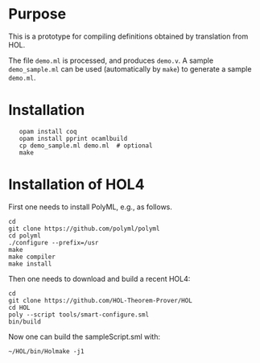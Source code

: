 

# Purpose

This is a prototype for compiling definitions obtained by translation from HOL.

The file `demo.ml` is processed, and produces `demo.v`.
A sample `demo_sample.ml` can be used (automatically by `make`) to generate a sample `demo.ml`.


# Installation

```
   opam install coq
   opam install pprint ocamlbuild
   cp demo_sample.ml demo.ml  # optional
   make
```

# Installation of HOL4

First one needs to install PolyML, e.g., as follows.
```
cd
git clone https://github.com/polyml/polyml
cd polyml
./configure --prefix=/usr
make
make compiler
make install
```

Then one needs to download and build a recent HOL4:
```
cd
git clone https://github.com/HOL-Theorem-Prover/HOL
cd HOL
poly --script tools/smart-configure.sml
bin/build
```

Now one can build the sampleScript.sml with:
```
~/HOL/bin/Holmake -j1
```
